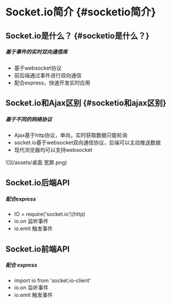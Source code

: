 # Socket.io简介 {#socketio简介}

## Socket.io是什么？ {#socketio是什么？}

##### 基于事件的实时双向通信库

* 基于websocket协议
* 前后端通过事件进行双向通信
* 配合express，快速开发实时应用

## Socket.io和Ajax区别 {#socketio和ajax区别}

##### 基于不同的网络协议

* Ajax基于http协议，单向，实时获取数据只能轮询
* socket.io基于websocket双向通信协议，后端可以主动推送数据
* 现代浏览器均可以支持websocket

![](/assets/桌面 宽屏.png)

## Socket.io后端API

##### 配合express

* IO = require\('socket.io'\)\(http\)
* io.on 监听事件
* io.emit 触发事件

## Socket.io前端API

##### 配合 express

* import io from 'socket.io-client'
* io.on 监听事件
* io.emit 触发事件



